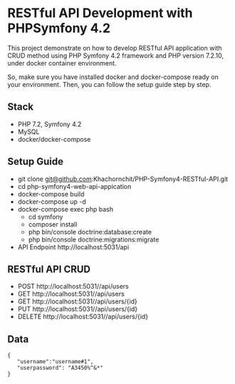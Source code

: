 # RESTful API Development with PHPSymfony 4.2
This project demonstrate on how to develop RESTful API application with CRUD method using PHP Symfony 4.2 framework and PHP version 7.2.10, under docker container environment.

So, make sure you have installed docker and docker-compose ready on your environment. Then, you can follow the setup guide step by step.

## Stack
* PHP 7.2, Symfony 4.2
* MySQL
* docker/docker-compose

## Setup Guide
* git clone git@github.com:Khachornchit/PHP-Symfony4-RESTful-API.git
* cd php-symfony4-web-api-appication
* docker-compose build
* docker-compose up -d
* docker-compose exec php bash
	* cd symfony
	* composer install
	* php bin/console doctrine:database:create
	* php bin/console doctrine:migrations:migrate
* API Endpoint http://localhost:5031/api

## RESTful API CRUD
* POST http://localhost:5031//api/users
* GET http://localhost:5031//api/users
* GET http://localhost:5031//api/users/{id}
* PUT http://localhost:5031//api/users/{id}
* DELETE http://localhost:5031//api/users/{id}

## Data
```
{
   "username":"username#1",
   "userpassword": "A3450%^&*"
}
```
